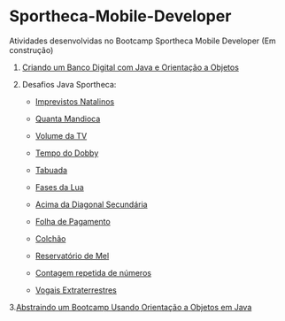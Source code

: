 # Sportheca-Mobile-Developer
Atividades desenvolvidas no Bootcamp Sportheca Mobile Developer (Em construção)

1. [Criando um Banco Digital com Java e Orientação a Objetos](/CriandoumBancoDigitalcomJavaeOrientaçãoaObjetos)
 

2. Desafios Java Sportheca:

      - [Imprevistos Natalinos](/DesafiosJavaSportheca)
      - [Quanta Mandioca](/DesafiosJavaSportheca)
      - [Volume da TV](/DesafiosJavaSportheca)

      - [Tempo do Dobby](/DesafiosJavaSportheca)
      - [Tabuada](/DesafiosJavaSportheca)
      - [Fases da Lua](/DesafiosJavaSportheca)
      - [Acima da Diagonal Secundária](/DesafiosJavaSportheca)
      - [Folha de Pagamento](/DesafiosJavaSportheca)
      - [Colchão](/DesafiosJavaSportheca)
      - [Reservatório de Mel](/DesafiosJavaSportheca)
      - [Contagem repetida de números](/DesafiosJavaSportheca)
      - [Vogais Extraterrestres](/DesafiosJavaSportheca) 


3.[Abstraindo um Bootcamp Usando Orientação a Objetos em Java](/AbstraindoUmBootcampUsandoPoo)


   
